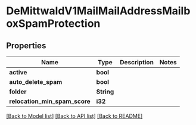 # DeMittwaldV1MailMailAddressMailboxSpamProtection

## Properties

Name | Type | Description | Notes
------------ | ------------- | ------------- | -------------
**active** | **bool** |  | 
**auto_delete_spam** | **bool** |  | 
**folder** | **String** |  | 
**relocation_min_spam_score** | **i32** |  | 

[[Back to Model list]](../README.md#documentation-for-models) [[Back to API list]](../README.md#documentation-for-api-endpoints) [[Back to README]](../README.md)


